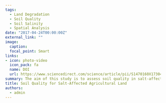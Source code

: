 ```yaml
---
tags:
  - Land Degradation
  - Soil Quality
  - Soil Salinity
  - Spatial Analysis
date: "2017-04-24T00:00:00Z"
external_link: ""
image:
  caption: 
  focal_point: Smart
links:
- icon: photo-video
  icon_pack: fa
  name: DOI
  url: https://www.sciencedirect.com/science/article/pii/S1470160X1730479X
summary: The aim of this study is to assess soil quality in salt-affected agricultural land, using three indices; the Additive Soil Quality Index, the Weighted Additive Soil Quality Index (SQIw), and the Nemoro Soil Quality Index. The SQIw index was the best performing index to assess soil quality. 
title: Soil Quality for Salt-Affected Agricultural Land
authors: 
  - admin
---
```

